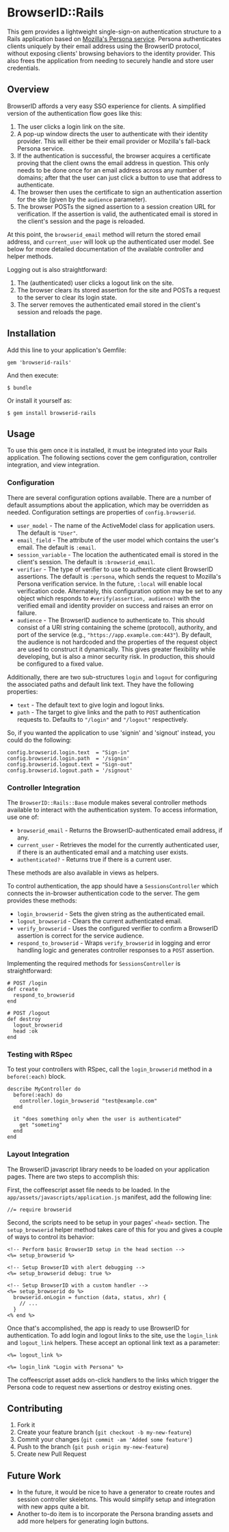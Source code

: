 # BrowserID::Rails

This gem provides a lightweight single-sign-on authentication structure to a
Rails application based on
[Mozilla's Persona service](https://login.persona.org/about). Persona
authenticates clients uniquely by their email address using the BrowserID
protocol, without exposing clients' browsing behaviors to the identity provider.
This also frees the application from needing to securely handle and store user
credentials.

## Overview

BrowserID affords a very easy SSO experience for clients. A simplified version
of the authentication flow goes like this:

1. The user clicks a login link on the site.
2. A pop-up window directs the user to authenticate with their identity
   provider. This will either be their email provider or Mozilla's fall-back
   Persona service.
3. If the authentication is successful, the browser acquires a certificate
   proving that the client owns the email address in question. This only needs
   to be done once for an email address across any number of domains; after
   that the user can just click a button to use that address to authenticate.
4. The browser then uses the certificate to sign an authentication assertion
   for the site (given by the `audience` parameter).
5. The browser POSTs the signed assertion to a session creation URL for
   verification.  If the assertion is valid, the authenticated email is stored
   in the client's session and the page is reloaded.

At this point, the `browserid_email` method will return the stored email
address, and `current_user` will look up the authenticated user model. See below
for more detailed documentation of the available controller and helper methods.

Logging out is also straightforward:

1. The (authenticated) user clicks a logout link on the site.
2. The browser clears its stored assertion for the site and POSTs a
   request to the server to clear its login state.
3. The server removes the authenticated email stored in the client's session
   and reloads the page.

## Installation

Add this line to your application's Gemfile:

    gem 'browserid-rails'

And then execute:

    $ bundle

Or install it yourself as:

    $ gem install browserid-rails

## Usage

To use this gem once it is installed, it must be integrated into your Rails
application. The following sections cover the gem configuration, controller
integration, and view integration.

### Configuration

There are several configuration options available. There are a number of default
assumptions about the application, which may be overridden as needed.
Configuration settings are properties of `config.browserid`.

* `user_model` - The name of the ActiveModel class for application users.
  The default is `"User"`.
* `email_field` - The attribute of the user model which contains the user's
  email. The default is `:email`.
* `session_variable` - The location the authenticated email is stored in the
  client's session. The default is `:browserid_email`.
* `verifier` - The type of verifier to use to authenticate client BrowserID
  assertions. The default is `:persona`, which sends the request to Mozilla's
  Persona verification service. In the future, `:local` will enable local
  verification code. Alternately, this configuration option may be set to any
  object which responds to `#verify(assertion, audience)` with the verified
  email and identity provider on success and raises an error on failure.
* `audience` - The BrowserID audience to authenticate to. This should consist
  of a URI string containing the scheme (protocol), authority, and port of the
  service (e.g., `"https://app.example.com:443"`). By default, the audience is
  not hardcoded and the properties of the request object are used to construct
  it dynamically. This gives greater flexibility while developing, but is also
  a minor security risk. In production, this should be configured to a fixed
  value.

Additionally, there are two sub-structures `login` and `logout` for configuring
the associated paths and default link text. They have the following properties:

* `text` - The default text to give login and logout links.
* `path` - The target to give links and the path to `POST` authentication
           requests to. Defaults to `"/login"` and `"/logout"` respectively.

So, if you wanted the application to use 'signin' and 'signout' instead, you
could do the following:

    config.browserid.login.text  = "Sign-in"
    config.browserid.login.path  = '/signin'
    config.browserid.logout.text = "Sign-out"
    config.browserid.logout.path = '/signout'

### Controller Integration

The `BrowserID::Rails::Base` module makes several controller methods available
to interact with the authentication system. To access information, use one of:

* `browserid_email` - Returns the BrowserID-authenticated email address, if any.
* `current_user` - Retrieves the model for the currently authenticated user, if
  there is an authenticated email and a matching user exists.
* `authenticated?` - Returns true if there is a current user.

These methods are also available in views as helpers.

To control authentication, the app should have a `SessionsController` which
connects the in-browser authentication code to the server. The gem provides
these methods:

* `login_browserid` - Sets the given string as the authenticated email.
* `logout_browserid` - Clears the current authenticated email.
* `verify_browserid` - Uses the configured verifier to confirm a BrowserID
  assertion is correct for the service audience.
* `respond_to_browserid` - Wraps `verify_browserid` in logging and error
  handling logic and generates controller responses to a `POST` assertion.

Implementing the required methods for `SessionsController` is straightforward:

    # POST /login
    def create
      respond_to_browserid
    end

    # POST /logout
    def destroy
      logout_browserid
      head :ok
    end

### Testing with RSpec

To test your controllers with RSpec, call the `login_browserid` method in a `before(:each)` block.

    describe MyController do
      before(:each) do
        controller.login_browserid "test@example.com"
      end

      it "does something only when the user is authenticated"
        get "someting"
      end
    end

### Layout Integration

The BrowserID javascript library needs to be loaded on your application pages.
There are two steps to accomplish this:

First, the coffeescript asset file needs to be loaded. In the
`app/assets/javascripts/application.js` manifest, add the following line:

    //= require browserid

Second, the scripts need to be setup in your pages' `<head>` section. The
`setup_browserid` helper method takes care of this for you and gives a couple
of ways to control its behavior:

    <!-- Perform basic BrowserID setup in the head section -->
    <%= setup_browserid %>

    <!-- Setup BrowserID with alert debugging -->
    <%= setup_browserid debug: true %>

    <!-- Setup BrowserID with a custom handler -->
    <%= setup_browserid do %>
      browserid.onLogin = function (data, status, xhr) {
        // ...
      }
    <% end %>

Once that's accomplished, the app is ready to use BrowserID for authentication.
To add login and logout links to the site, use the `login_link` and
`logout_link` helpers. These accept an optional link text as a parameter:

    <%= logout_link %>

    <%= login_link "Login with Persona" %>

The coffeescript asset adds on-click handlers to the links which trigger the
Persona code to request new assertions or destroy existing ones.

## Contributing

1. Fork it
2. Create your feature branch (`git checkout -b my-new-feature`)
3. Commit your changes (`git commit -am 'Added some feature'`)
4. Push to the branch (`git push origin my-new-feature`)
5. Create new Pull Request

## Future Work

* In the future, it would be nice to have a generator to create routes and
  session controller skeletons. This would simplify setup and integration with
  new apps quite a bit.
* Another to-do item is to incorporate the Persona branding assets and add more
  helpers for generating login buttons.
